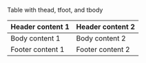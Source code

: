 Table with thead, tfoot, and tbody

| Header content 1 | Header content 2 |
| --- | --- |
| Body content 1 | Body content 2 |
| Footer content 1 | Footer content 2 |
